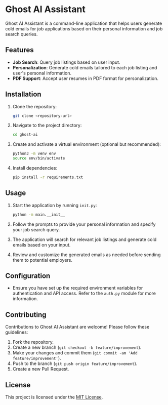 # Ghost AI Assistant

Ghost AI Assistant is a command-line application that helps users generate cold emails for job applications based on their personal information and job search queries.

## Features

- **Job Search**: Query job listings based on user input.
- **Personalization**: Generate cold emails tailored to each job listing and user's personal information.
- **PDF Support**: Accept user resumes in PDF format for personalization.

## Installation

1. Clone the repository:

    ```bash
    git clone <repository-url>
    ```

2. Navigate to the project directory:

    ```bash
    cd ghost-ai
    ```

3. Create and activate a virtual environment (optional but recommended):

    ```bash
    python3 -m venv env
    source env/bin/activate
    ```

4. Install dependencies:

    ```bash
    pip install -r requirements.txt
    ```

## Usage

1. Start the application by running `init.py`:

    ```bash
    python -m main.__init__
    ```

2. Follow the prompts to provide your personal information and specify your job search query.
   
3. The application will search for relevant job listings and generate cold emails based on your input.

4. Review and customize the generated emails as needed before sending them to potential employers.

## Configuration

- Ensure you have set up the required environment variables for authentication and API access. Refer to the `auth.py` module for more information.

## Contributing

Contributions to Ghost AI Assistant are welcome! Please follow these guidelines:

1. Fork the repository.
2. Create a new branch (`git checkout -b feature/improvement`).
3. Make your changes and commit them (`git commit -am 'Add feature/improvement'`).
4. Push to the branch (`git push origin feature/improvement`).
5. Create a new Pull Request.

## License

This project is licensed under the [MIT License](LICENSE).

